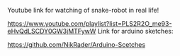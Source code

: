 Youtube link for watching of snake-robot in real life!

https://www.youtube.com/playlist?list=PLS2R2O_me93-eHvQdLSCDY0GW3jMTFywW
Link for arduino sketches:

https://github.com/NikRader/Arduino-Scetches
